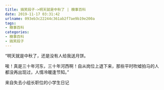```yaml
---
title: 搞笑段子->明天就是中秋了 | 糗事百科
date: 2019-11-17 03:31:42
urlname: 093eb3c22244c361ab2f7ae9b19e200a
tags: 
- 糗事百科
categories:
- 糗事百科
- 搞笑段子
---
```

“明天就是中秋了，还是没有人给我送月饼。

唉！真是三十年河东，三十年河西啊！自从岗位上退下来，那些平时吹嘘拍马的人都没再出现过，人情冷暖逢节知。”

来自失去小组长职位的小学生日记


